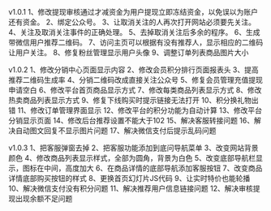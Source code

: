 v1.0.1
1、修改提现审核通过才减资金为用户提现立即冻结资金，以免误以为账户还有资金。
2、绑定公众号。
3、让取消关注的人再次打开网站必须要先关注。
4、关注及取消关注事件的正确处理。
5、去掉取消关注后多余的程序。
6、生成带微信用户推荐二维码。
7、访问主页可以根据有没有推荐人，显示相应的二维码让用户关注。
8、修复粉丝管理显示用户头像
9、调整订单列表商品图片大小

v1.0.2
1、修改分销中心页面显示内容
2、修改会员积分排行页面报表头
3、提高推荐二维码生成率
4、分销二维码改成直接关注公众号
5、修复会员管理充值提现申请空白
6、修改平台首页商品显示方式
7、修改每类商品列表显示方式
8、修改热卖商品列表显示方式
9、修复下线购买时提示链接无法打开
10、积分换礼物出错
11、修改订单管理界面显示
12、修改平台的积分功能为自动计算
13、修改平台分销显示页面
14、修改后台推荐设置不能大于102
15、解决客服转接问题
16、解决自动图文回复不显示图片问题
17、解决微信支付后提示乱码问题

v1.0.3
1、把客服弹窗去掉
2、把客服功能添加到底问导航菜单
3、改变网站背景颜色
4、修改商品列表显示样式，全部为圆角，背景为白色
5、改变底部导航栏显示，图标在中间，高度加大
6、在商品详情的底部导航添加客服按钮
7、改变商品详情底部购买按钮的样式
8、更换首页幻灯片JS代码
9、让实时特价也能轮播
10、解决微信支付没有积分问题
11、解决推荐用户信息链接问题
12、解决审核提现出现余额不足问题
